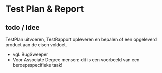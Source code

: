 # Test Plan & Report

## todo / Idee
TestPlan uitvoeren, TestRapport opleveren en bepalen of een opgeleverd product
aan de eisen voldoet.
- vgl. BugSweeper
- Voor Associate Degree mensen: dit is een voorbeeld van een beroepsspecifieke taak!
